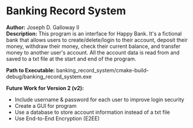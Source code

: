# Banking Record System

**Author:** Joseph D. Galloway II </br>
**Description:**
This program is an interface for Happy Bank. It's a fictional bank that allows users to create/delete/login to their account, deposit  their money, withdraw their money, check their current balance, and transfer money to another user's account.
All the account data is read from and saved to a txt file at the start and end of the program. </br>

**Path to Executable:** banking_record_system/cmake-build-debug/banking_record_system.exe </br>

**Future Work for Version 2 (v2):**
- Include username & password for each user to improve login security
- Create a GUI for program
- Use a database to store account information instead of a txt file
- Use End-to-End Encryption (E2EE) 
